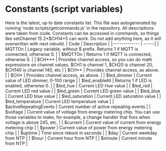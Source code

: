 # Constants (script variables)
Here is the latest, up to date constants list.
This file was autogenerated by running 'node scripts/getcommands.js' in the repository.
All descriptions were taken from code.
Constants can be accessed in commands, so things like setChannel 15 2*$CH14+5 can work.
Do not add anything here, as it will overwritten with next rebuild.
| Code        | Description  |
|:------------- | -----:|
| MQTTOn |  Legacy variable, without $ prefix. Returns 1 if MQTT is connected, otherwise 0. |
| $MQTTOn |  Returns 1 if MQTT is connected, otherwise 0. |
| $CH*** |  Provides channel access, so you can do math expressions on channel values. $CH1 is channel 1, $CH20 is channel 20, $CH140 is channel 140, etc |
| $CH** |  Provides channel access, as above. |
| $CH* |  Provides channel access, as above. |
| $led_dimmer |  Current value of LED dimmer, 0-100 range |
| $led_enableAll |  Returns 1 if LED is enabled, otherwise 0. |
| $led_hue |  Current LED Hue value |
| $led_red |  Current LED red value |
| $led_green |  Current LED green value |
| $led_blue |  Current LED blue value |
| $led_saturation |  Current LED saturation value |
| $led_temperature |  Current LED temperature value |
| $activeRepeatingEvents |  Current number of active repeating events |
| $voltage |  Current value of voltage from energy metering chip. You can use those variables to make, for example, a change handler that fires when voltage is above 245, etc. |
| $current |  Current value of current from energy metering chip |
| $power |  Current value of power from energy metering chip |
| $uptime |  Time since reboot in seconds |
| $day |  Current weekday from NTP |
| $hour |  Current hour from NTP |
| $minute |  Current minute from NTP |
